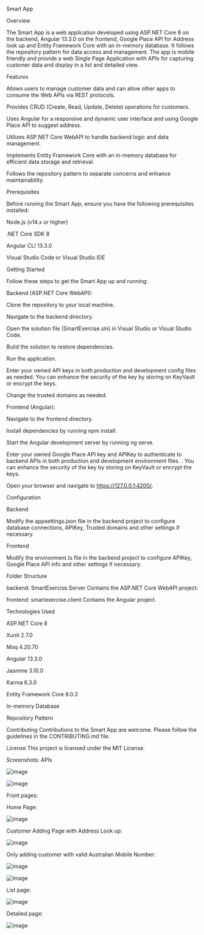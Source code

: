 Smart App


Overview


The Smart App is a web application developed using ASP.NET Core 8 on the backend, Angular 13.3.0 on the frontend, Google Place API for Address look up and Entity Framework Core with an in-memory database. It follows the repository pattern for data access and management.
The app is mobile friendly and provide a web Single Page Application with APIs for capturing customer data and display in a list and detailed view.

Features

Allows users to manage customer data and can allow other apps to consume the Web APIs via REST protocols.

Provides CRUD (Create, Read, Update, Delete) operations for customers.

Uses Angular for a responsive and dynamic user interface and using Google Place API to suggest address.

Utilizes ASP.NET Core WebAPI to handle backend logic and data management.

Implements Entity Framework Core with an in-memory database for efficient data storage and retrieval.

Follows the repository pattern to separate concerns and enhance maintainability.

Prerequisites

Before running the Smart App, ensure you have the following prerequisites installed:

Node.js (v14.x or higher)

.NET Core SDK 8

Angular CLI 13.3.0

Visual Studio Code or Visual Studio IDE

Getting Started

Follow these steps to get the Smart App up and running:

Backend (ASP.NET Core WebAPI):

Clone the repository to your local machine.

Navigate to the backend directory.

Open the solution file (SmartExercise.sln) in Visual Studio or Visual Studio Code.

Build the solution to restore dependencies.

Run the application.

Enter your owned API keys in both production and development config files as needed. You can enhance the security of the key by storing on KeyVault or encrypt the keys.

Change the trusted domains as needed. 

Frontend (Angular):

Navigate to the frontend directory.

Install dependencies by running npm install.

Start the Angular development server by running ng serve.

Enter your owned Google Place API key and APIKey to authenticate to backend APIs in both production and development environment files. . You can enhance the security of the key by storing on KeyVault or encrypt the keys.

Open your browser and navigate to https://127.0.0.1:4200/.


Configuration

Backend

Modify the appsettings.json file in the backend project to configure database connections, APIKey, Trusted domains and other settings if necessary.

Frontend

Modify the environment.ts file in the backend project to configure APIKey, Google Place API info  and other settings if necessary.

Folder Structure

backend: SmartExercise.Server Contains the ASP.NET Core WebAPI project.

frontend: smartexercise.client Contains the Angular project.

Technologies Used

ASP.NET Core 8

Xunit 2.7.0

Moq 4.20.70

Angular 13.3.0

Jasmine 3.10.0

Karma 6.3.0

Entity Framework Core 8.0.3

In-memory Database

Repository Pattern

Contributing
Contributions to the Smart App are welcome. Please follow the guidelines in the CONTRIBUTING.md file.

License
This project is licensed under the MIT License.

Screenshots:
APIs

![image](https://github.com/georgevanh/Smart-App/assets/163656914/5c114080-e1d8-4b73-b9dd-f6a5d03e04c9)


![image](https://github.com/georgevanh/Smart-App/assets/163656914/e8f0d6e7-0590-4114-b9f3-fdb41240d096)


Front pages:

Home Page:

![image](https://github.com/georgevanh/SmartApp/assets/163656914/157c77c2-1b8e-4227-9596-eab4bdfc133d)

Customer Adding Page with Address Look up:

![image](https://github.com/georgevanh/Smart-App/assets/163656914/56605e3a-795a-4f24-a8c9-9d7ca88f101a)


Only adding customer with valid Australian Mobile Number:

![image](https://github.com/georgevanh/Smart-App/assets/163656914/84a2f7b9-41f3-4ab3-8d05-2dcf5fc765ca)


![image](https://github.com/georgevanh/Smart-App/assets/163656914/7e4f1649-f08f-443c-8751-56380b3c98f1)



List page:

![image](https://github.com/georgevanh/Smart-App/assets/163656914/a596e559-3b05-464c-899b-7e7edb1e1f60)


Detailed page:

![image](https://github.com/georgevanh/Smart-App/assets/163656914/4efbd829-443f-4086-b094-086eb42dc5fe)











